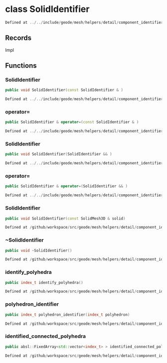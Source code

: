 # class SolidIdentifier

```cpp
Defined at ../../include/geode/mesh/helpers/detail/component_identifier.h#109
```

## Records

Impl



## Functions

### SolidIdentifier

```cpp
public void SolidIdentifier(const SolidIdentifier & )
```

```cpp
Defined at ../../include/geode/mesh/helpers/detail/component_identifier.h#111
```

### operator=

```cpp
public SolidIdentifier & operator=(const SolidIdentifier & )
```

```cpp
Defined at ../../include/geode/mesh/helpers/detail/component_identifier.h#111
```

### SolidIdentifier

```cpp
public void SolidIdentifier(SolidIdentifier && )
```

```cpp
Defined at ../../include/geode/mesh/helpers/detail/component_identifier.h#111
```

### operator=

```cpp
public SolidIdentifier & operator=(SolidIdentifier && )
```

```cpp
Defined at ../../include/geode/mesh/helpers/detail/component_identifier.h#111
```

### SolidIdentifier

```cpp
public void SolidIdentifier(const SolidMesh3D & solid)
```

```cpp
Defined at /github/workspace/src/geode/mesh/helpers/detail/component_identifier.cpp#328
```

### ~SolidIdentifier

```cpp
public void ~SolidIdentifier()
```

```cpp
Defined at /github/workspace/src/geode/mesh/helpers/detail/component_identifier.cpp#333
```

### identify_polyhedra

```cpp
public index_t identify_polyhedra()
```

```cpp
Defined at /github/workspace/src/geode/mesh/helpers/detail/component_identifier.cpp#337
```

### polyhedron_identifier

```cpp
public index_t polyhedron_identifier(index_t polyhedron)
```

```cpp
Defined at /github/workspace/src/geode/mesh/helpers/detail/component_identifier.cpp#342
```

### identified_connected_polyhedra

```cpp
public absl::FixedArray<std::vector<index_t> > identified_connected_polyhedra()
```

```cpp
Defined at /github/workspace/src/geode/mesh/helpers/detail/component_identifier.cpp#348
```



